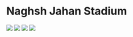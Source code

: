# Naghsh Jahan Stadium 


![](https://github.com/mohPYdev/RESGEN/blob/main/statics/add-item-naghsh.gif)
![](https://github.com/mohPYdev/RESGEN/blob/main/statics/add-service-naghsh.gif)
![](https://github.com/mohPYdev/RESGEN/blob/main/statics/add-shift-naghsh.gif)
![](https://github.com/mohPYdev/RESGEN/blob/main/statics/overview-naghsh.gif)
